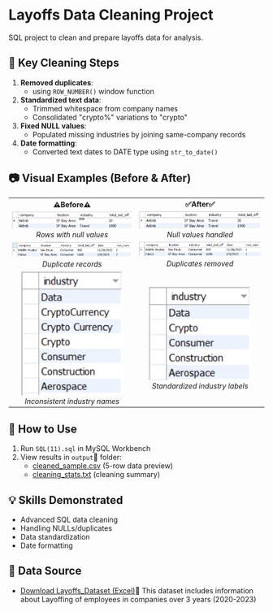 # Layoffs Data Cleaning Project

SQL project to clean and prepare layoffs data for analysis.

## 🧹 Key Cleaning Steps
1. **Removed duplicates**:
   - using `ROW_NUMBER()` window function  
3. **Standardized text data**:  
   - Trimmed whitespace from company names  
   - Consolidated "crypto%" variations to "crypto"  
4. **Fixed NULL values**:  
   - Populated missing industries by joining same-company records  
5. **Date formatting**:  
   - Converted text dates to DATE type using `str_to_date()`


## 📷 Visual Examples (Before & After)         


<table>
  <tr>
    <th>⚠️Before⚠️</th>
    <th>✅After✅</th>
  </tr>

  <tr>
    <td align="center">
      <img src="images/null1.png" width="360"/><br/>
      <em> Rows with null values</em>
    </td>
    <td align="center">
      <img src="images/null 2.png" width="360"/><br/>
      <em> Null values handled</em>
    </td>
  </tr>

  <tr>
    <td align="center">
      <img src="images/duplicate1.png" width="360"/><br/>
      <em> Duplicate records</em>
    </td>
    <td align="center">
      <img src="images/duplicat2.png" width="360"/><br/>
      <em> Duplicates removed</em>
    </td>
  </tr>

  <tr>
    <td align="center">
      <img src="images/Standardization1.png" width="200"/><br/>
      <em> Inconsistent industry names</em>
    </td>
    <td align="center">
      <img src="images/Standardization2.png" width="200"/><br/>
      <em> Standardized industry labels</em>
    </td>
  </tr>
</table>




## 🚀 How to Use
1. Run `SQL(11).sql` in MySQL Workbench  
2. View results in `output`📄 folder:  
   - [cleaned_sample.csv](output/cleaned_sample.csv)   (5-row data preview)  
   - [cleaning_stats.txt](output/cleaning_stats.txt) (cleaning summary)  

## 💡 Skills Demonstrated
- Advanced SQL data cleaning  
- Handling NULLs/duplicates  
- Data standardization  
- Date formatting

## 📁 Data Source

- [Download Layoffs_Dataset (Excel)](Layoffs_Dataset.xlsx)📄 
This dataset includes information about Layoffing of employees in companies over 3 years (2020-2023)
